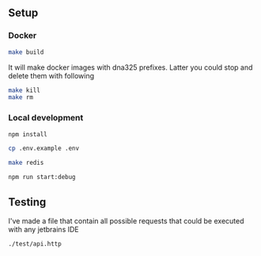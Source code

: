 ## Setup

### Docker
```bash
make build
```
It will make docker images with dna325 prefixes. Latter you could stop and delete them with following
```bash
make kill
make rm
```
### Local development

```bash
npm install

cp .env.example .env

make redis

npm run start:debug
```

## Testing

I've made a file that contain all possible requests that could be executed with any jetbrains IDE 

```bash
./test/api.http
```